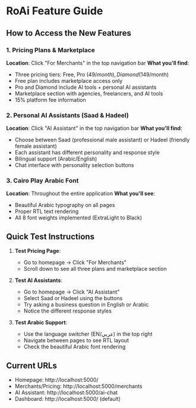 # RoAi Feature Guide

## How to Access the New Features

### 1. Pricing Plans & Marketplace
**Location**: Click "For Merchants" in the top navigation bar
**What you'll find**:
- Three pricing tiers: Free, Pro ($49/month), Diamond ($149/month)
- Free plan includes marketplace access only
- Pro and Diamond include AI tools + personal AI assistants
- Marketplace section with agencies, freelancers, and AI tools
- 15% platform fee information

### 2. Personal AI Assistants (Saad & Hadeel)
**Location**: Click "AI Assistant" in the top navigation bar
**What you'll find**:
- Choose between Saad (professional male assistant) or Hadeel (friendly female assistant)
- Each assistant has different personality and response style
- Bilingual support (Arabic/English)
- Chat interface with personality selection buttons

### 3. Cairo Play Arabic Font
**Location**: Throughout the entire application
**What you'll see**:
- Beautiful Arabic typography on all pages
- Proper RTL text rendering
- All 8 font weights implemented (ExtraLight to Black)

## Quick Test Instructions

1. **Test Pricing Page**: 
   - Go to homepage → Click "For Merchants" 
   - Scroll down to see all three plans and marketplace section

2. **Test AI Assistants**:
   - Go to homepage → Click "AI Assistant"
   - Select Saad or Hadeel using the buttons
   - Try asking a business question in English or Arabic
   - Notice the different response styles

3. **Test Arabic Support**:
   - Use the language switcher (EN/عربي) in the top right
   - Navigate between pages to see RTL layout
   - Check the beautiful Arabic font rendering

## Current URLs
- Homepage: http://localhost:5000/
- Merchants/Pricing: http://localhost:5000/merchants
- AI Assistant: http://localhost:5000/ai-chat
- Dashboard: http://localhost:5000/ (default)